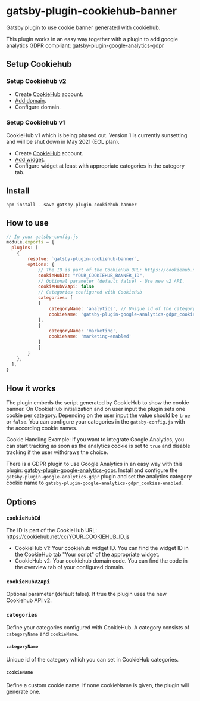 # gatsby-plugin-cookiehub-banner

Gatsby plugin to use cookie banner generated with cookiehub.

This plugin works in an easy way together with a plugin to add google analytics GDPR compliant: [gatsby-plugin-google-analytics-gdpr](https://github.com/VirtualFox0/gatsby-plugin-google-analytics-gdpr)

## Setup Cookiehub

### Setup Cookiehub v2

* Create [CookieHub](https://dash.cookiehub.com/login) account.
* [Add domain](https://dash.cookiehub.com/domain).
* Configure domain.

### Setup Cookiehub v1

CookieHub v1 which is being phased out. Version 1 is currently sunsetting and will be shut down in May 2021 (EOL plan).

* Create [CookieHub](https://www.cookiehub.com/login) account.
* [Add widget](https://www.cookiehub.com/widgets).
* Configure widget at least with appropriate categories in the category tab.

## Install

`npm install --save gatsby-plugin-cookiehub-banner`

## How to use

```javascript
// In your gatsby-config.js
module.exports = {
  plugins: [
    {
        resolve: `gatsby-plugin-cookiehub-banner`,
        options: {
            // The ID is part of the CookieHub URL: https://cookiehub.net/cc/YOUR_COOKIEHUB_ID.js
            cookieHubId: "YOUR_COOKIEHUB_BANNER_ID",
            // Optional parameter (default false) - Use new v2 API.
            cookieHubV2Api: false
            // Categories configured with CookieHub
            categories: [
            { 
                categoryName: 'analytics', // Unique id of the category which is set by Cookiehub.
                cookieName: 'gatsby-plugin-google-analytics-gdpr_cookies-enabled' // Your custom cookie name
            },
            { 
                categoryName: 'marketing',
                cookieName: 'marketing-enabled'
            }
            ]
        }
    },
  ],
}
```
## How it works
The plugin embeds the script generated by CookieHub to show the cookie banner. 
On CookieHub initialization and on user input the plugin sets one cookie per category. Depending on the user input the value should be `true` or `false`. 
You can configure your categories in the `gatsby-config.js` with the according cookie names.

Cookie Handling Example: 
If you want to integrate Google Analytics, you can start tracking as soon as the analytics cookie is set to `true` and disable tracking if the user withdraws the choice.

There is a GDPR plugin to use Google Analytics in an easy way with this plugin: [gatsby-plugin-google-analytics-gdpr](https://github.com/VirtualFox0/gatsby-plugin-google-analytics-gdpr). Install and configure the `gatsby-plugin-google-analytics-gdpr` plugin and set the analytics category cookie name to `gatsby-plugin-google-analytics-gdpr_cookies-enabled`.

## Options

### `cookieHubId`

The ID is part of the CookieHub URL: https://cookiehub.net/cc/YOUR_COOKIEHUB_ID.js
- CookieHub v1: Your cookiehub widget ID. You can find the widget ID in the CookieHub tab "Your script" of the appropriate widget. 
- CookieHub v2: Your cookiehub domain code. You can find the code in the overview tab of your configured domain.

### `cookieHubV2Api`

Optional parameter (default false).
If true the plugin uses the new Cookiehub API v2.

### `categories`

Define your categories configured with CookieHub. A category consists of `categoryName` and `cookieName`. 

#### `categoryName`

Unique id of the category which you can set in CookieHub categories.

#### `cookieName`

Define a custom cookie name. If none cookieName is given, the plugin will generate one.

